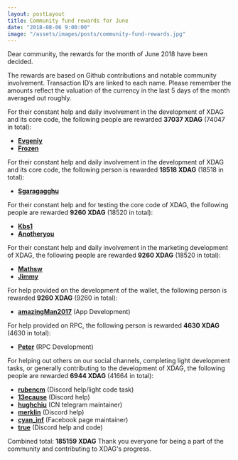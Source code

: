 ```yaml
---
layout: postLayout
title: Community fund rewards for June
date: "2018-08-06 9:00:00"
image: "/assets/images/posts/community-fund-rewards.jpg"
---
```

Dear community, the rewards for the month of June 2018 have been decided. 

The rewards are based on Github contributions and  notable community involvement. Transaction ID’s are linked to each name. Please remember the amounts reflect the valuation of the currency in the last 5 days of the month averaged out roughly.

For their constant help and daily involvement in the development of XDAG and its core code, 
the following people are rewarded **37037 XDAG** (74047 in total):
* [**Evgeniy**](https://explorer.xdag.io/block/g9oDR0GFwwz7gXblvTfYP253ZqRh8yY6)
* [**Frozen**](https://explorer.xdag.io/block/31cCNrHR5xKqadVlz64r0cdZ9GkF59d5)

For their constant help and daily involvement in the development of XDAG and its core code, the following person is rewarded **18518 XDAG** (18518 in total):
* [**Sgaragagghu**](https://explorer.xdag.io/block/QJmHKXK87VUSR8aLW++lA16lT3/gl8Xg)

For their constant help and for testing the core code of XDAG,
the following people are rewarded **9260 XDAG** (18520 in total):
* [**Kbs1**](https://explorer.xdag.io/block/TD11fXK7CiMzndSRP5gKUzO/CvGw3zSg)
* [**Anotheryou**](https://explorer.xdag.io/block/qTrY/3Fhq0hEJcAXZRFOHcuxaDzxOBxC)

For their constant help and daily involvement in the marketing development of XDAG, 
the following people are rewarded **9260 XDAG** (18520 in total):
* [**Mathsw**](https://explorer.xdag.io/block/eT+D8gbdHcmi4Q7iEndB+DRPZIKCO87F)
* [**Jimmy**](https://explorer.xdag.io/block/3DPChAGJJqlIbXRxq2PmGsmErMNYJaRR)

For help provided on the development of the wallet,
the following person is rewarded **9260 XDAG** (9260 in total):
* [**amazingMan2017**](https://explorer.xdag.io/block/nBVkj/OYE7f0+0q0u90br4sXNO1+TmfU) (App Development)

For help provided on RPC,
the following person is rewarded **4630 XDAG** (4630 in total):
* [**Peter**](https://explorer.xdag.io/block/I31SY0DK8AWc1qEgTuVhUcK7IKttlddi) (RPC Development)

For helping out others on our social channels, completing light development tasks, or generally contributing to the development of XDAG, 
the following people are rewarded **6944 XDAG** (41664 in total):
* [**rubencm**](https://explorer.xdag.io/block/z3Jwa6eByX60nJbREjfP4vbE1VOI91JU) (Discord help/light code task)
* [**13ecause**](https://explorer.xdag.io/block/G5q/oYOyDp4Rru458K6QXzZnBzw+C1lu) (Discord help)
* [**hughchiu**](https://explorer.xdag.io/block/YZ+8n21nnuu58o+Q5ACblOgM0knvN9Xe) (CN telegram maintainer)
* [**merklin**](https://explorer.xdag.io/block/RowrSqsJvtvnI1pn+s8hP7MXwUMjGGlE) (Discord help)
* [**cyan_inf**](https://explorer.xdag.io/block/iBZSY9RaxXxy/QFn5PrXhQUlpZ80poR9) (Facebook page maintainer)
* [**true**](https://explorer.xdag.io/block/EaN4cuSY5l9oM6nTLFAfXMEk8N+qBqwZ) (Discord help and code)

Combined total: **185159 XDAG**
Thank you everyone for being a part of the community and contributing to XDAG's progress.
